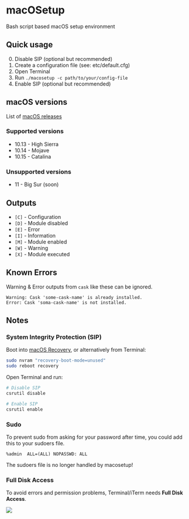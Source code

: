 # macOSetup

Bash script based macOS setup environment

## Quick usage

0. Disable SIP (optional but recommended)
1. Create a configuration file (see: etc/default.cfg)
2. Open Terminal
3. Run `./macosetup -c path/to/your/config-file`
4. Enable SIP (optional but recommended)

## macOS versions

List of [macOS releases](https://en.wikipedia.org/wiki/MacOS_version_history#Releases)

### Supported versions

 * 10.13 - High Sierra
 * 10.14 - Mojave
 * 10.15 - Catalina

### Unsupported versions

 * 11 - Big Sur (soon)

## Outputs

 * `[C]` - Configuration
 * `[D]` - Module disabled
 * `[E]` - Error
 * `[I]` - Information
 * `[M]` - Module enabled
 * `[W]` - Warning
 * `[X]` - Module executed

## Known Errors
Warning & Error outputs from `cask` like these can be ignored.
```
Warning: Cask 'some-cask-name' is already installed.
Error: Cask 'soma-cask-name' is not installed.
```

## Notes

### System Integrity Protection (SIP)
Boot into [macOS Recovery](https://support.apple.com/en-us/HT201314),
or alternatively from Terminal:
```sh
sudo nvram "recovery-boot-mode=unused"
sudo reboot recovery
```

Open Terminal and run:
```sh
# Disable SIP
csrutil disable

# Enable SIP
csrutil enable
```

### Sudo
To prevent sudo from asking for your password after time, you could add this to your sudoers file.
```
%admin  ALL=(ALL) NOPASSWD: ALL
```
The sudoers file is no longer handled by macosetup!

### Full Disk Access
To avoid errors and permission problems, Terminal/iTerm needs **Full Disk Access**.

![](https://lh3.googleusercontent.com/pw/ACtC-3dH1j3-ilWlQtEfdgzOH74NKIpEdHT4z3gSg28jm5wGFeX34uLsNX9vI8ON74Y6Pqdrp3sl7p_Lc0AeLXVmMRMiXZXJ9UbUYeNMSuFvWVG4MX-QRvc_8oJ_iXGzmGnGg48rvzxt9XoZ0MAhFhNx0jvbLg=w668-no)
